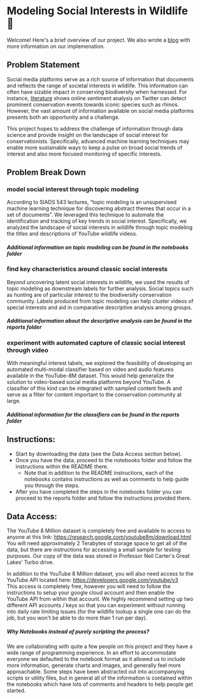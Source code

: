 # Modeling Social Interests in Wildlife 🐘 

Welcome! Here's a brief overview of our project. We also wrote a [blog](https://sallyyin.notion.site/Modeling-Social-Interests-In-Wildlife-eb82013e736d4d08ace4eb685149ce28) with more information on our implemenation.


## Problem Statement
Social media platforms serve as a rich source of information that documents and reflects the range of societal interests in wildlife. This information can often have sizable impact in conserving biodiversity when harnessed. For instance, [literature](https://www.sciencedirect.com/science/article/pii/S0006320719305099?via%3Dihub) shows online sentiment analysis on Twitter can detect prominent conservation events towards iconic species such as rhinos. However, the vast amount of information available on social media platforms presents both an opportunity and a challenge. 

This project hopes to address the challenge of information through data science and provide insight on the landscape of social interest for conservationists. Specifically, advanced machine learning techniques may enable more sustainable ways to keep a pulse on broad social trends of interest and also more focused monitoring of specific interests.

## Problem Break Down
### model social interest through topic modeling

According to SIADS 543 lectures, “topic modeling is an unsupervised machine learning technique for discovering abstract themes that occur in a set of documents”. We leveraged this technique to automate the identification and tracking of key trends in social interest. Specifically, we analyzed the landscape of social interests in wildlife through topic modeling the titles and descriptions of YouTube wildlife videos. 
##### Additional information on topic modeling can be found in the notebooks folder

### find key characteristics around classic social interests

Beyond uncovering latent social interests in wildlife, we used the results of topic modeling as downstream labels for further analysis. Social topics such as hunting are of particular interest to the biodiversity conservation community. Labels produced from topic modeling can help cluster videos of special interests and aid in comparative descriptive analysis among groups. 

##### Additional information about the descriptive analysis can be found in the reports folder

### experiment with automated capture of classic social interest through video

With meaningful interest labels, we explored the feasibility of developing an automated multi-modal classifier based on video and audio features available in the YouTube-8M dataset. This would help generalize the solution to video-based social media platforms beyond YouTube. A classifier of this kind can be integrated with sampled content feeds and serve as a filter for content important to the conservation community at large.

##### Additional information for the classifiers can be found in the reports folder


## Instructions:
- Start by downloading the data (see the Data Access section below).
- Once you have the data, proceed to the notebooks folder and follow the instructions within the README there.
  - Note that in addition to the README instructions, each of the notebooks contains instructions as well as comments to help guide you through the steps.
- After you have completed the steps in the notebooks folder you can proceed to the reports folder and follow the instructions provided there.


## Data Access: 
The YouTube 8 Million dataset is completely free and available to access to anyone at this link: https://research.google.com/youtube8m/download.html <br>
You will need approximately 2 Terabytes of storage space to get all of the data, but there are instructions for accessing a small sample for testing purposes.
Our copy of the data was stored in Professor Neil Carter's Great Lakes' Turbo drive.

In addition to the YouTube 8 Million dataset, you will also need access to the YouTube API located here: https://developers.google.com/youtube/v3 <br> 
This access is completely free, however you will need to follow the instructions to setup your google cloud account and then enable the YouTube API from within that account. We highly recommend setting up two different API accounts / keys so that you can experiment without running into daily rate limiting issues (for the wildlife lookup a single one can do the job, but you won't be able to do more than 1 run per day). 


##### Why Notebooks instead of purely scripting the process?
We are collaborating with quite a few people on this project and they have a wide range of programming experience. In an effort to accommodate everyone we defaulted to the notebook format as it allowed us to include more information, generate charts and images, and generally feel more approachable. Some steps have been abstracted out into accompanying scripts or utility files, but in general all of the information is contained within the notebooks which have lots of comments and headers to help people get started.
